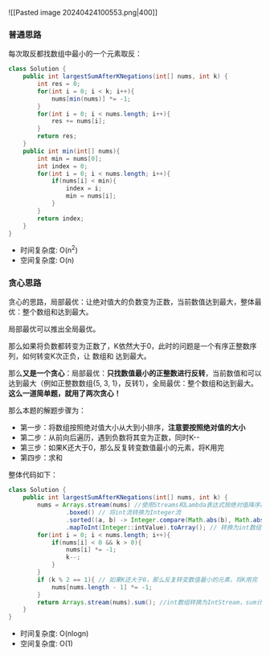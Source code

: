 ![[Pasted image 20240424100553.png|400]]
### 普通思路

每次取反都找数组中最小的一个元素取反：

```java
class Solution {
    public int largestSumAfterKNegations(int[] nums, int k) {
        int res = 0;
        for(int i = 0; i < k; i++){
            nums[min(nums)] *= -1;
        }
        for(int i = 0; i < nums.length; i++){
            res += nums[i];
        }
        return res;
    }
    public int min(int[] nums){
        int min = nums[0];
        int index = 0;
        for(int i = 0; i < nums.length; i++){
            if(nums[i] < min){
                index = i;
                min = nums[i];
            }
        }
        return index;
    }
}
```

- 时间复杂度: O(n<sup>2</sup>)
- 空间复杂度: O(n)
### 贪心思路

贪心的思路，局部最优：让绝对值大的负数变为正数，当前数值达到最大，整体最优：整个数组和达到最大。

局部最优可以推出全局最优。

那么如果将负数都转变为正数了，K依然大于0，此时的问题是一个有序正整数序列，如何转变K次正负，让 数组和 达到最大。

那么**又是一个贪心**：局部最优：**只找数值最小的正整数进行反转**，当前数值和可以达到最大（例如正整数数组{5, 3, 1}，反转1），全局最优：整个数组和达到最大。**这么一道简单题，就用了两次贪心！**

那么本题的解题步骤为：

- 第一步：将数组按照绝对值大小从大到小排序，**注意要按照绝对值的大小**
- 第二步：从前向后遍历，遇到负数将其变为正数，同时K--
- 第三步：如果K还大于0，那么反复转变数值最小的元素，将K用完
- 第四步：求和

整体代码如下：

```java
class Solution {
    public int largestSumAfterKNegations(int[] nums, int k) {
        nums = Arrays.stream(nums) //使用Streams和Lambda表达式按绝对值降序排列
                .boxed() // 将int流转换为Integer流
                .sorted((a, b) -> Integer.compare(Math.abs(b), Math.abs(a)))
                .mapToInt(Integer::intValue).toArray(); // 转换为int数组
        for(int i = 0; i < nums.length; i++){
            if(nums[i] < 0 && k > 0){
                nums[i] *= -1;
                k--;
            }
        }
        if (k % 2 == 1){ // 如果K还大于0，那么反复转变数值最小的元素，将K用完
            nums[nums.length - 1] *= -1;
        } 
        return Arrays.stream(nums).sum(); //int数组转换为IntStream，sum计算IntStream中所有元素的和
    }
}
```

- 时间复杂度: O(nlogn)
- 空间复杂度: O(1)